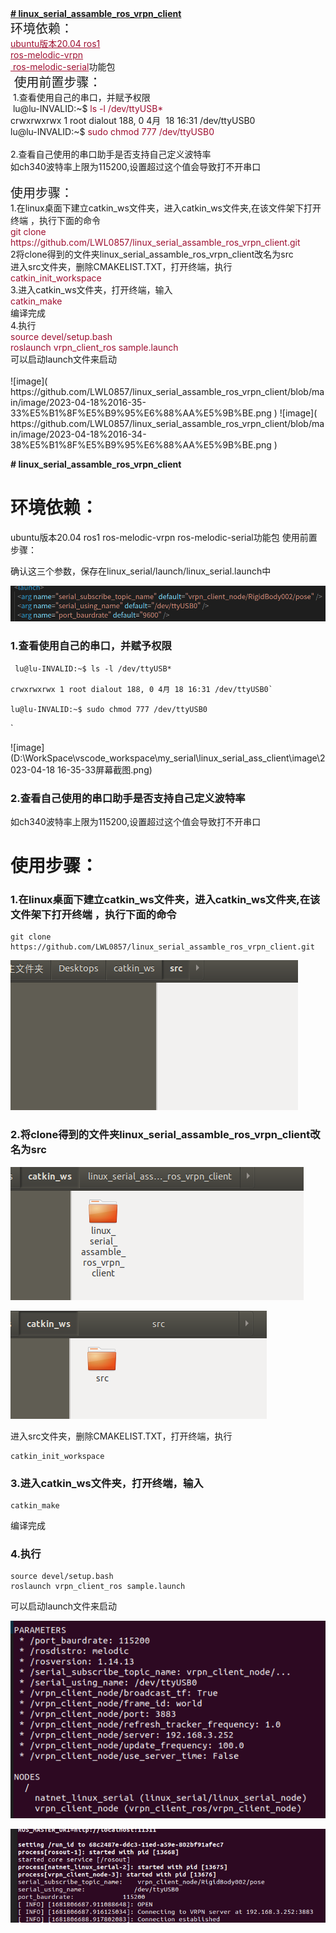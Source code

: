 <div><b><u># linux_serial_assamble_ros_vrpn_client</u></b><br /><span style="font-size: 20px;">环境依赖：</span><br /><span style="color: rgb(158, 15, 48);"><u>ubuntu版本20.04 ros1</u><br /><span style="background-color: rgb(255, 255, 255);"><u>ros-melodic-vrpn</u><br /><u>&nbsp;ros-melodic-serial</u></span></span>功能包<br /><span style="font-size: 20px;">&nbsp;使用前置步骤：</span><br />&nbsp;1.查看使用自己的串口，并赋予权限<br />&nbsp;lu@lu-INVALID:~$<span style="color: rgb(158, 15, 48);"> ls -l /dev/ttyUSB*</span><br />crwxrwxrwx 1 root dialout 188, 0 4月&nbsp; 18 16:31 /dev/ttyUSB0<br />lu@lu-INVALID:~$ <span style="color: rgb(158, 15, 48);">sudo chmod 777 /dev/ttyUSB0</span></div><div><br /></div><div>2.查看自己使用的串口助手是否支持自己定义波特率<br />如ch340波特率上限为115200,设置超过这个值会导致打不开串口<br />&nbsp;&nbsp;&nbsp;&nbsp;&nbsp;&nbsp;&nbsp; <br /><span style="font-size: 20px;">使用步骤：</span><br />1.在linux桌面下建立catkin_ws文件夹，进入catkin_ws文件夹,在该文件架下打开终端 ，执行下面的命令<br /><span style="color: rgb(158, 15, 48);">git clone https://github.com/LWL0857/linux_serial_assamble_ros_vrpn_client.git</span><br />2将clone得到的文件夹linux_serial_assamble_ros_vrpn_client改名为src<br />进入src文件夹，删除CMAKELIST.TXT，打开终端，执行<br /><span style="color: rgb(158, 15, 48);">catkin_init_workspace</span><br />3.进入catkin_ws文件夹，打开终端，输入<br /><span style="color: rgb(158, 15, 48);">catkin_make</span><br />编译完成<br />4.执行<br /><span style="color: rgb(158, 15, 48);">source devel/setup.bash<br />roslaunch vrpn_client_ros sample.launch</span><br />可以启动launch文件来启动<br /><br /></div>
![image](
https://github.com/LWL0857/linux_serial_assamble_ros_vrpn_client/blob/main/image/2023-04-18%2016-35-33%E5%B1%8F%E5%B9%95%E6%88%AA%E5%9B%BE.png
)
![image](
https://github.com/LWL0857/linux_serial_assamble_ros_vrpn_client/blob/main/image/2023-04-18%2016-34-38%E5%B1%8F%E5%B9%95%E6%88%AA%E5%9B%BE.png
)

**# linux_serial_assamble_ros_vrpn_client**

# 环境依赖：

ubuntu版本20.04 ros1
ros-melodic-vrpn
 ros-melodic-serial功能包
 使用前置步骤：

确认这三个参数，保存在linux_serial/launch/linux_serial.launch中

![2023-04-18 16-34-38屏幕截图](image/2023-04-18%2016-34-38%E5%B1%8F%E5%B9%95%E6%88%AA%E5%9B%BE.png)

###  1.查看使用自己的串口，并赋予权限

```
 lu@lu-INVALID:~$ ls -l /dev/ttyUSB*
 
crwxrwxrwx 1 root dialout 188, 0 4月 18 16:31 /dev/ttyUSB0`

lu@lu-INVALID:~$ sudo chmod 777 /dev/ttyUSB0
```

`

![image](D:\WorkSpace\vscode_workspace\my_serial\linux_serial_ass_client\image\2023-04-18 16-35-33屏幕截图.png)

### 2.查看自己使用的串口助手是否支持自己定义波特率

如ch340波特率上限为115200,设置超过这个值会导致打不开串口



# 使用步骤：

### 1.在linux桌面下建立catkin_ws文件夹，进入catkin_ws文件夹,在该文件架下打开终端 ，执行下面的命令

```
git clone https://github.com/LWL0857/linux_serial_assamble_ros_vrpn_client.git
```

![image](image/2023-04-18%2009-52-53%E5%B1%8F%E5%B9%95%E6%88%AA%E5%9B%BE.png)

### 2.将clone得到的文件夹linux_serial_assamble_ros_vrpn_client改名为src

![2023-04-18 10-01-47屏幕截图](image/2023-04-18%2010-01-47%E5%B1%8F%E5%B9%95%E6%88%AA%E5%9B%BE.png)

![2023-04-18 10-03-05屏幕截图](image/2023-04-18%2010-03-05%E5%B1%8F%E5%B9%95%E6%88%AA%E5%9B%BE.png)

进入src文件夹，删除CMAKELIST.TXT，打开终端，执行

```
catkin_init_workspace
```



### 3.进入catkin_ws文件夹，打开终端，输入

```
catkin_make
```

编译完成



### 4.执行

```
source devel/setup.bash
roslaunch vrpn_client_ros sample.launch
```

可以启动launch文件来启动

![2023-04-18 16-32-05屏幕截图](image/2023-04-18%2016-32-05%E5%B1%8F%E5%B9%95%E6%88%AA%E5%9B%BE.png)

![2023-04-18 16-32-25屏幕截图](image/2023-04-18%2016-32-25%E5%B1%8F%E5%B9%95%E6%88%AA%E5%9B%BE.png)

